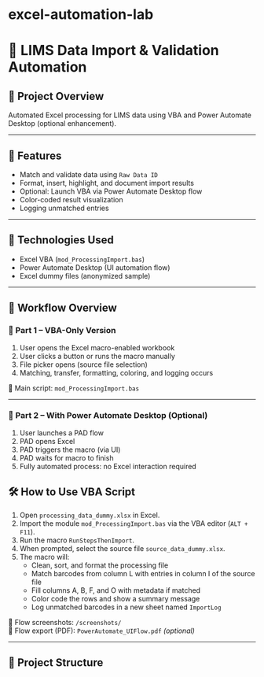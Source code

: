 # excel-automation-lab
# 🧬 LIMS Data Import & Validation Automation

## 🧭 Project Overview
Automated Excel processing for LIMS data using VBA and Power Automate Desktop (optional enhancement).

---

## 📌 Features
- Match and validate data using `Raw Data ID`
- Format, insert, highlight, and document import results
- Optional: Launch VBA via Power Automate Desktop flow
- Color-coded result visualization
- Logging unmatched entries

---

## 🧰 Technologies Used
- Excel VBA (`mod_ProcessingImport.bas`)
- Power Automate Desktop (UI automation flow)
- Excel dummy files (anonymized sample)

---

## 🧠 Workflow Overview

### 🔸 Part 1 – VBA-Only Version

1. User opens the Excel macro-enabled workbook
2. User clicks a button or runs the macro manually
3. File picker opens (source file selection)
4. Matching, transfer, formatting, coloring, and logging occurs

📁 Main script: `mod_ProcessingImport.bas`

---

### 🔸 Part 2 – With Power Automate Desktop (Optional)

1. User launches a PAD flow
2. PAD opens Excel
3. PAD triggers the macro (via UI)
4. PAD waits for macro to finish
5. Fully automated process: no Excel interaction required

## 🛠️ How to Use VBA Script

1. Open `processing_data_dummy.xlsx` in Excel.
2. Import the module `mod_ProcessingImport.bas` via the VBA editor (`ALT + F11`).
3. Run the macro `RunStepsThenImport`.
4. When prompted, select the source file `source_data_dummy.xlsx`.
5. The macro will:
   - Clean, sort, and format the processing file
   - Match barcodes from column L with entries in column I of the source file
   - Fill columns A, B, F, and O with metadata if matched
   - Color code the rows and show a summary message
   - Log unmatched barcodes in a new sheet named `ImportLog`
  
  
📁 Flow screenshots: `/screenshots/`  
📁 Flow export (PDF): `PowerAutomate_UIFlow.pdf` *(optional)*

---

## 📂 Project Structure

